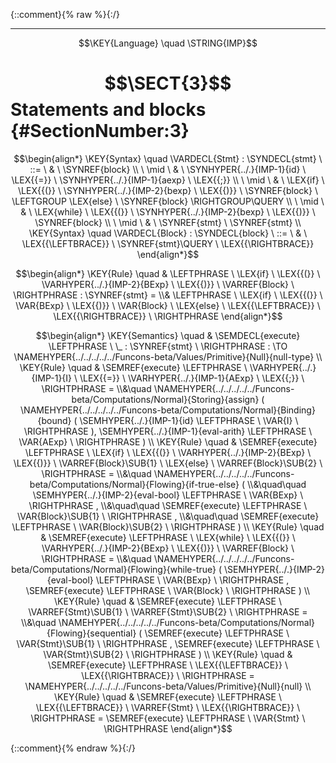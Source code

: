 {::comment}{% raw %}{:/}


----

$$\KEY{Language} \quad \STRING{IMP}$$

# $$\SECT{3}$$ Statements and blocks {#SectionNumber:3}


$$\begin{align*}
  \KEY{Syntax} \quad
    \VARDECL{Stmt} : \SYNDECL{stmt}
      \ ::= \ & \
      \SYNREF{block} \\
      \ \mid \ & \ \SYNHYPER{../.}{IMP-1}{id} \ \LEX{{=}} \ \SYNHYPER{../.}{IMP-1}{aexp} \ \LEX{{;}} \\
      \ \mid \ & \ \LEX{if} \ \LEX{{(}} \ \SYNHYPER{../.}{IMP-2}{bexp} \ \LEX{{)}} \ \SYNREF{block} \ \LEFTGROUP \LEX{else} \ \SYNREF{block} \RIGHTGROUP\QUERY \\
      \ \mid \ & \ \LEX{while} \ \LEX{{(}} \ \SYNHYPER{../.}{IMP-2}{bexp} \ \LEX{{)}} \ \SYNREF{block} \\
      \ \mid \ & \ \SYNREF{stmt} \ \SYNREF{stmt}
\\
  \KEY{Syntax} \quad
    \VARDECL{Block} : \SYNDECL{block}
      \ ::= \ & \
      \LEX{{\LEFTBRACE}} \ \SYNREF{stmt}\QUERY \ \LEX{{\RIGHTBRACE}}
\end{align*}$$

$$\begin{align*}
  \KEY{Rule} \quad
    & \LEFTPHRASE \
        \LEX{if} \ \LEX{{(}} \ \VARHYPER{../.}{IMP-2}{BExp} \ \LEX{{)}} \ \VARREF{Block} \
      \RIGHTPHRASE : \SYNREF{stmt} = \\&
      \LEFTPHRASE \
        \LEX{if} \ \LEX{{(}} \ \VAR{BExp} \ \LEX{{)}} \ \VAR{Block} \ \LEX{else} \ \LEX{{\LEFTBRACE}} \ \LEX{{\RIGHTBRACE}} \
      \RIGHTPHRASE
\end{align*}$$

$$\begin{align*}
  \KEY{Semantics} \quad
  & \SEMDECL{execute} \LEFTPHRASE \ \_ : \SYNREF{stmt} \ \RIGHTPHRASE  
    :  \TO \NAMEHYPER{../../../../../Funcons-beta/Values/Primitive}{Null}{null-type} 
\\
  \KEY{Rule} \quad
    & \SEMREF{execute} \LEFTPHRASE \
                            \VARHYPER{../.}{IMP-1}{I} \ \LEX{{=}} \ \VARHYPER{../.}{IMP-1}{AExp} \ \LEX{{;}} \
                          \RIGHTPHRASE  = \\&\quad
      \NAMEHYPER{../../../../../Funcons-beta/Computations/Normal}{Storing}{assign}
        (  \NAMEHYPER{../../../../../Funcons-beta/Computations/Normal}{Binding}{bound}
                (  \SEMHYPER{../.}{IMP-1}{id} \LEFTPHRASE \
                                            \VAR{I} \
                                          \RIGHTPHRASE  ), 
               \SEMHYPER{../.}{IMP-1}{eval-arith} \LEFTPHRASE \
                                    \VAR{AExp} \
                                  \RIGHTPHRASE  )
\\
  \KEY{Rule} \quad
    & \SEMREF{execute} \LEFTPHRASE \
                            \LEX{if} \ \LEX{{(}} \ \VARHYPER{../.}{IMP-2}{BExp} \ \LEX{{)}} \ \VARREF{Block}\SUB{1} \ \LEX{else} \ \VARREF{Block}\SUB{2} \
                          \RIGHTPHRASE  = \\&\quad
      \NAMEHYPER{../../../../../Funcons-beta/Computations/Normal}{Flowing}{if-true-else}
        ( \\&\quad\quad \SEMHYPER{../.}{IMP-2}{eval-bool} \LEFTPHRASE \
                                    \VAR{BExp} \
                                  \RIGHTPHRASE , \\&\quad\quad
               \SEMREF{execute} \LEFTPHRASE \
                                    \VAR{Block}\SUB{1} \
                                  \RIGHTPHRASE , \\&\quad\quad
               \SEMREF{execute} \LEFTPHRASE \
                                    \VAR{Block}\SUB{2} \
                                  \RIGHTPHRASE  )
\\
  \KEY{Rule} \quad
    & \SEMREF{execute} \LEFTPHRASE \
                            \LEX{while} \ \LEX{{(}} \ \VARHYPER{../.}{IMP-2}{BExp} \ \LEX{{)}} \ \VARREF{Block} \
                          \RIGHTPHRASE  = \\&\quad
      \NAMEHYPER{../../../../../Funcons-beta/Computations/Normal}{Flowing}{while-true}
        (  \SEMHYPER{../.}{IMP-2}{eval-bool} \LEFTPHRASE \
                                    \VAR{BExp} \
                                  \RIGHTPHRASE , 
               \SEMREF{execute} \LEFTPHRASE \
                                    \VAR{Block} \
                                  \RIGHTPHRASE  )
\\
  \KEY{Rule} \quad
    & \SEMREF{execute} \LEFTPHRASE \
                            \VARREF{Stmt}\SUB{1} \ \VARREF{Stmt}\SUB{2} \
                          \RIGHTPHRASE  = \\&\quad
      \NAMEHYPER{../../../../../Funcons-beta/Computations/Normal}{Flowing}{sequential}
        (  \SEMREF{execute} \LEFTPHRASE \
                                    \VAR{Stmt}\SUB{1} \
                                  \RIGHTPHRASE , 
               \SEMREF{execute} \LEFTPHRASE \
                                    \VAR{Stmt}\SUB{2} \
                                  \RIGHTPHRASE  )
\\
  \KEY{Rule} \quad
    & \SEMREF{execute} \LEFTPHRASE \
                            \LEX{{\LEFTBRACE}} \ \LEX{{\RIGHTBRACE}} \
                          \RIGHTPHRASE  = 
      \NAMEHYPER{../../../../../Funcons-beta/Values/Primitive}{Null}{null}
\\
  \KEY{Rule} \quad
    & \SEMREF{execute} \LEFTPHRASE \
                            \LEX{{\LEFTBRACE}} \ \VARREF{Stmt} \ \LEX{{\RIGHTBRACE}} \
                          \RIGHTPHRASE  = 
      \SEMREF{execute} \LEFTPHRASE \
                            \VAR{Stmt} \
                          \RIGHTPHRASE 
\end{align*}$$



[Funcons-beta]: /CBS-beta/math/Funcons-beta
  "FUNCONS-BETA"
[Unstable-Funcons-beta]: /CBS-beta/math/Unstable-Funcons-beta
  "UNSTABLE-FUNCONS-BETA"
[Languages-beta]: /CBS-beta/math/Languages-beta
  "LANGUAGES-BETA"
[Unstable-Languages-beta]: /CBS-beta/math/Unstable-Languages-beta
  "UNSTABLE-LANGUAGES-BETA"
[CBS-beta]: /CBS-beta
  "CBS-BETA"
[IMP-3.cbs]: https://github.com/plancomps/CBS-beta/blob/math/Languages-beta/IMP/IMP-cbs/IMP/IMP-3/IMP-3.cbs
  "CBS SOURCE FILE ON GITHUB"
[PLAIN]: /CBS-beta/docs/Languages-beta/IMP/IMP-cbs/IMP/IMP-3
  "CBS SOURCE WEB PAGE"
 [PRETTY]: /CBS-beta/math/Languages-beta/IMP/IMP-cbs/IMP/IMP-3
  "CBS-KATEX WEB PAGE"
[PDF]: /CBS-beta/math/Languages-beta/IMP/IMP-cbs/IMP/IMP-3/IMP-3.pdf
  "CBS-LATEX PDF FILE"
[PLanCompS Project]: https://plancomps.github.io
  "PROGRAMMING LANGUAGE COMPONENTS AND SPECIFICATIONS PROJECT HOME PAGE"
{::comment}{% endraw %}{:/}
